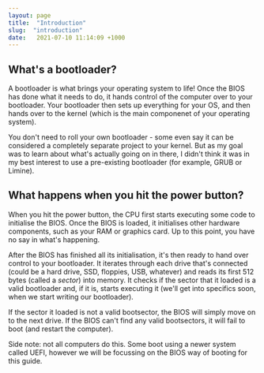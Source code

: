 ```yaml
---
layout: page
title:  "Introduction"
slug:  "introduction"
date:   2021-07-10 11:14:09 +1000
---
```


## What's a bootloader?
A bootloader is what brings your operating system to life! Once the BIOS has done what it needs to do, it hands control of the computer over to your bootloader. Your bootloader then sets up everything for your OS, and then hands over to the kernel (which is the main componenet of your operating system).

You don't need to roll your own bootloader - some even say it can be considered a completely separate project to your kernel. But as my goal was to learn about what's actually going on in there, I didn't think it was in my best interest to use a pre-existing bootloader (for example, GRUB or Limine).

## What happens when you hit the power button?
When you hit the power button, the CPU first starts executing some code to initialise the BIOS. Once the BIOS is loaded, it initialises other hardware components, such as your RAM or graphics card. Up to this point, you have no say in what's happening.

After the BIOS has finished all its initialisation, it's then ready to hand over control to your bootloader. It iterates through each drive that's connected (could be a hard drive, SSD, floppies, USB, whatever) and reads its first 512 bytes (called a *sector*) into memory. It checks if the sector that it loaded is a valid bootloader and, if it is, starts executing it (we'll get into specifics soon, when we start writing our bootloader).

If the sector it loaded is not a valid bootsector, the BIOS will simply move on to the next drive. If the BIOS can't find any valid bootsectors, it will fail to boot (and restart the computer).

Side note: not all computers do this. Some boot using a newer system called UEFI, however we will be focussing on the BIOS way of booting for this guide.
